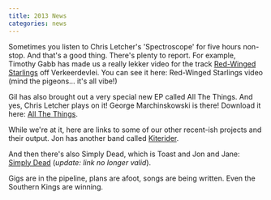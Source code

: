 ```yaml
---
title: 2013 News
categories: news
---
```


Sometimes you listen to Chris Letcher's 'Spectroscope' for five hours non-stop. And that's a good thing. There's plenty to report. For example, Timothy Gabb has made us a really lekker video for the track [Red-Winged Starlings](https://vimeo.com/64368373) off Verkeerdevlei. You can see it here: Red-Winged Starlings video (mind the pigeons... it's all vibe!)

Gil has also brought out a very special new EP called All The Things. And yes, Chris Letcher plays on it! George Marchinskowski is there! Download it here: [All The Things](http://gilhockman.bandcamp.com/album/all-the-things).

While we're at it, here are links to some of our other recent-ish projects and their output. Jon has another band called [Kiterider](https://kiterider.bandcamp.com/).

And then there's also Simply Dead, which is Toast and Jon and Jane: [Simply Dead](http://simplydead.co.za/) (_update: link no longer valid_).

Gigs are in the pipeline, plans are afoot, songs are being written. Even the Southern Kings are winning.
